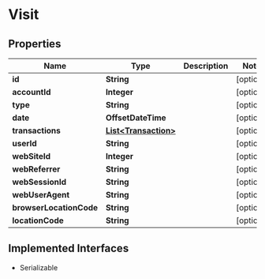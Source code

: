 

# Visit


## Properties

| Name | Type | Description | Notes |
|------------ | ------------- | ------------- | -------------|
|**id** | **String** |  |  [optional] |
|**accountId** | **Integer** |  |  [optional] |
|**type** | **String** |  |  [optional] |
|**date** | **OffsetDateTime** |  |  [optional] |
|**transactions** | [**List&lt;Transaction&gt;**](Transaction.md) |  |  [optional] |
|**userId** | **String** |  |  [optional] |
|**webSiteId** | **Integer** |  |  [optional] |
|**webReferrer** | **String** |  |  [optional] |
|**webSessionId** | **String** |  |  [optional] |
|**webUserAgent** | **String** |  |  [optional] |
|**browserLocationCode** | **String** |  |  [optional] |
|**locationCode** | **String** |  |  [optional] |


## Implemented Interfaces

* Serializable


